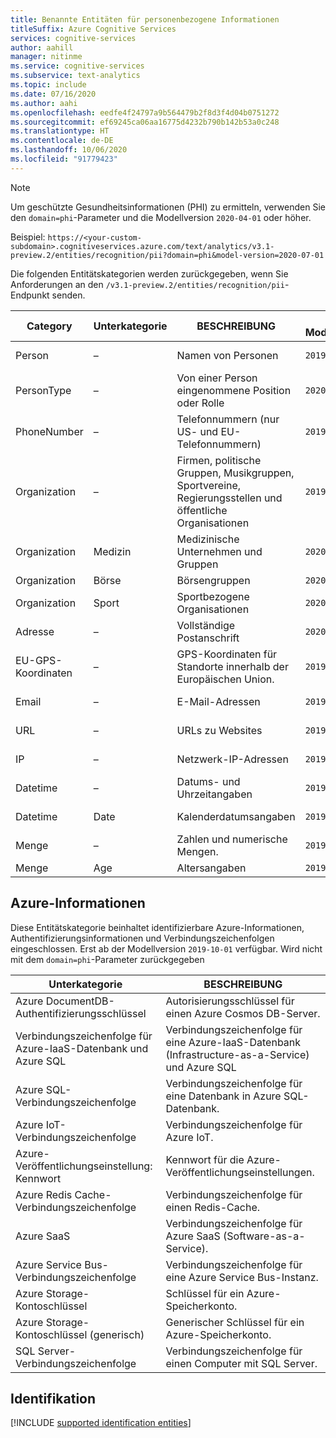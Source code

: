 ```yaml
---
title: Benannte Entitäten für personenbezogene Informationen
titleSuffix: Azure Cognitive Services
services: cognitive-services
author: aahill
manager: nitinme
ms.service: cognitive-services
ms.subservice: text-analytics
ms.topic: include
ms.date: 07/16/2020
ms.author: aahi
ms.openlocfilehash: eedfe4f24797a9b564479b2f8d3f4d04b0751272
ms.sourcegitcommit: ef69245ca06aa16775d4232b790b142b53a0c248
ms.translationtype: HT
ms.contentlocale: de-DE
ms.lasthandoff: 10/06/2020
ms.locfileid: "91779423"
---
```

> [!NOTE]
> Um geschützte Gesundheitsinformationen (PHI) zu ermitteln, verwenden Sie den `domain=phi`-Parameter und die Modellversion `2020-04-01` oder höher.
>
> Beispiel: `https://<your-custom-subdomain>.cognitiveservices.azure.com/text/analytics/v3.1-preview.2/entities/recognition/pii?domain=phi&model-version=2020-07-01`
 
Die folgenden Entitätskategorien werden zurückgegeben, wenn Sie Anforderungen an den `/v3.1-preview.2/entities/recognition/pii`-Endpunkt senden.

| Category   | Unterkategorie | BESCHREIBUNG                          | Ab Modellversion | Notizen |
|------------|-------------|--------------------------------------|------------------------|---|
| Person     | –         | Namen von Personen  | `2019-10-01`  | Wird auch mit `domain=phi`zurückgegeben |
| PersonType | –         | Von einer Person eingenommene Position oder Rolle | `2020-02-01` | |
| PhoneNumber | – | Telefonnummern (nur US- und EU-Telefonnummern) | `2019-10-01` | Wird auch mit `domain=phi`zurückgegeben |
|Organization  | – | Firmen, politische Gruppen, Musikgruppen, Sportvereine, Regierungsstellen und öffentliche Organisationen  | `2019-10-01` | Nationalitäten und Religionen werden in diesem Entitätstyp nicht berücksichtigt.  |
|Organization | Medizin | Medizinische Unternehmen und Gruppen | `2020-04-01` |  |
|Organization | Börse | Börsengruppen | `2020-04-01` |  |
| Organization | Sport | Sportbezogene Organisationen | `2020-04-01` |  |
| Adresse | – | Vollständige Postanschrift  | `2020-04-01` | Wird auch mit `domain=phi`zurückgegeben |
| EU-GPS-Koordinaten | – | GPS-Koordinaten für Standorte innerhalb der Europäischen Union.  | `2019-10-01` |  |
| Email | – | E-Mail-Adressen | `2019-10-01` | Wird auch mit `domain=phi`zurückgegeben   |
| URL | – | URLs zu Websites | `2019-10-01` | Wird auch mit `domain=phi`zurückgegeben |
| IP | – | Netzwerk-IP-Adressen | `2019-10-01` | Wird auch mit `domain=phi`zurückgegeben |
| Datetime | – | Datums- und Uhrzeitangaben | `2019-10-01` |  | 
| Datetime | Date | Kalenderdatumsangaben | `2019-10-01` | Wird auch mit `domain=phi`zurückgegeben |
| Menge | – | Zahlen und numerische Mengen. | `2019-10-01` |  |
| Menge | Age | Altersangaben | `2019-10-01` | | |

## <a name="azure-information"></a>Azure-Informationen

Diese Entitätskategorie beinhaltet identifizierbare Azure-Informationen, Authentifizierungsinformationen und Verbindungszeichenfolgen eingeschlossen. Erst ab der Modellversion `2019-10-01` verfügbar. Wird nicht mit dem `domain=phi`-Parameter zurückgegeben

| Unterkategorie                           | BESCHREIBUNG                                                                 |
|---------------------------------------|-----------------------------------------------------------------------------|
| Azure DocumentDB-Authentifizierungsschlüssel             | Autorisierungsschlüssel für einen Azure Cosmos DB-Server.                           |
| Verbindungszeichenfolge für Azure-IaaS-Datenbank und Azure SQL | Verbindungszeichenfolge für eine Azure-IaaS-Datenbank (Infrastructure-as-a-Service) und Azure SQL |
| Azure SQL-Verbindungszeichenfolge           | Verbindungszeichenfolge für eine Datenbank in Azure SQL-Datenbank.                                |
| Azure IoT-Verbindungszeichenfolge           | Verbindungszeichenfolge für Azure IoT.                        |
| Azure-Veröffentlichungseinstellung: Kennwort        | Kennwort für die Azure-Veröffentlichungseinstellungen.                                        |
| Azure Redis Cache-Verbindungszeichenfolge   | Verbindungszeichenfolge für einen Redis-Cache.                             |
| Azure SaaS                             | Verbindungszeichenfolge für Azure SaaS (Software-as-a-Service).                     |
| Azure Service Bus-Verbindungszeichenfolge   | Verbindungszeichenfolge für eine Azure Service Bus-Instanz.                                 |
| Azure Storage-Kontoschlüssel             | Schlüssel für ein Azure-Speicherkonto.                                   |
| Azure Storage-Kontoschlüssel (generisch)   | Generischer Schlüssel für ein Azure-Speicherkonto.                           |
| SQL Server-Verbindungszeichenfolge          | Verbindungszeichenfolge für einen Computer mit SQL Server.                                         |

## <a name="identification"></a>Identifikation

[!INCLUDE [supported identification entities](./identification-entities.md)]
